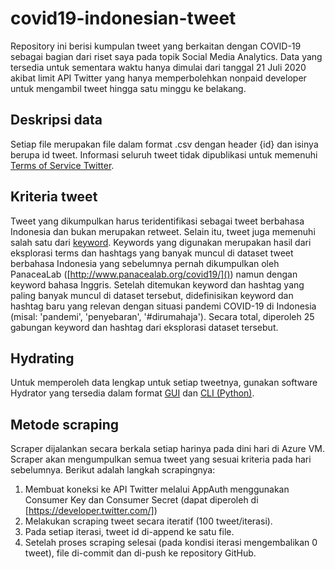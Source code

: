 # covid19-indonesian-tweet

Repository ini berisi kumpulan tweet yang berkaitan dengan COVID-19 sebagai bagian dari 
riset saya pada topik Social Media Analytics. Data yang tersedia untuk sementara waktu 
hanya dimulai dari tanggal 21 Juli 2020 akibat limit API Twitter yang hanya memperbolehkan 
nonpaid developer untuk mengambil tweet hingga satu minggu ke belakang.

## Deskripsi data

Setiap file merupakan file dalam format .csv dengan header {id} dan isinya berupa id tweet. 
Informasi seluruh tweet tidak dipublikasi untuk memenuhi 
[Terms of Service Twitter](https://developer.twitter.com/en/developer-terms/agreement-and-policy).

## Kriteria tweet

Tweet yang dikumpulkan harus teridentifikasi sebagai tweet berbahasa Indonesia dan bukan merupakan retweet. 
Selain itu, tweet juga memenuhi salah satu dari [keyword](./keywords.txt). Keywords yang digunakan 
merupakan hasil dari eksplorasi terms dan hashtags yang banyak muncul di dataset tweet berbahasa Indonesia
yang sebelumnya pernah dikumpulkan oleh PanaceaLab ([http://www.panacealab.org/covid19/]()) namun 
dengan keyword bahasa Inggris. Setelah ditemukan keyword dan hashtag yang paling banyak muncul di 
dataset tersebut, didefinisikan keyword dan hashtag baru yang relevan dengan situasi pandemi COVID-19
di Indonesia (misal: 'pandemi', 'penyebaran', '#dirumahaja'). Secara total, diperoleh 25 gabungan keyword
dan hashtag dari eksplorasi dataset tersebut.

## Hydrating

Untuk memperoleh data lengkap untuk setiap tweetnya, gunakan software Hydrator yang tersedia dalam 
format [GUI](https://github.com/DocNow/hydrator) dan [CLI (Python)](https://github.com/DocNow/twarc).

## Metode scraping

Scraper dijalankan secara berkala setiap harinya pada dini hari di Azure VM. Scraper akan mengumpulkan
semua tweet yang sesuai kriteria pada hari sebelumnya. Berikut adalah langkah scrapingnya:
1. Membuat koneksi ke API Twitter melalui AppAuth menggunakan Consumer Key dan Consumer Secret (dapat diperoleh di [https://developer.twitter.com/])
2. Melakukan scraping tweet secara iteratif (100 tweet/iterasi).
3. Pada setiap iterasi, tweet id di-append ke satu file.
4. Setelah proses scraping selesai (pada kondisi iterasi mengembalikan 0 tweet), 
file di-commit dan di-push ke repository GitHub.
